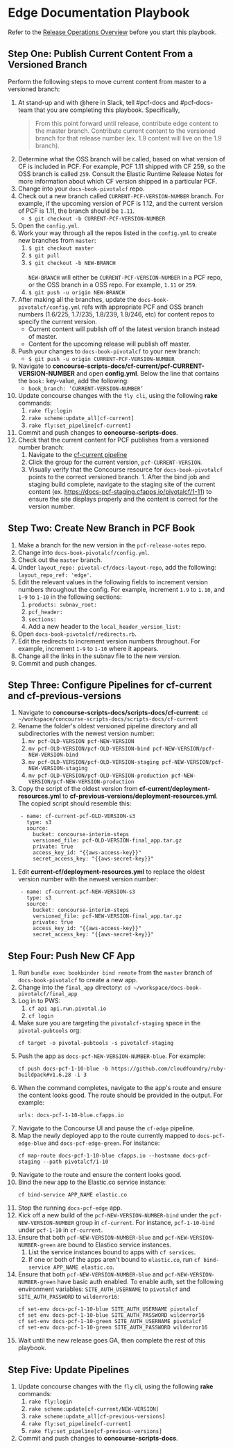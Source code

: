 # Edge Documentation Playbook

Refer to the [Release Operations Overview](https://github.com/pivotal-cf-experimental/docs-utility-scripts/blob/master/docs-ops-docs/release-operations-overview.md) before you start this playbook.

## Step One: Publish Current Content From a Versioned Branch

Perform the following steps to move current content from master to a versioned branch:

1. At stand-up and with @here in Slack, tell #pcf-docs and #pcf-docs-team that you are completing this playbook. Specifically, 
	>From this point forward until release, contribute edge content to the master branch. Contribute current content to the versioned branch for that release number (ex. 1.9 content will live on the 1.9 branch). 
1. Determine what the OSS branch will be called, based on what version of CF is included in PCF. For example, PCF 1.11 shipped with CF 259, so the OSS branch is called `259`. Consult the Elastic Runtime Release Notes for more information about which CF version shipped in a particular PCF.
1. Change into your `docs-book-pivotalcf` repo.
1. Check out a new branch called `CURRENT-PCF-VERSION-NUMBER` branch. For example, if the upcoming version of PCF is 1.12, and the current version of PCF is 1.11, the branch should be `1.11`.
	* `$ git checkout -b CURRENT-PCF-VERSION-NUMBER`
1. Open the `config.yml`.
1. Work your way through all the repos listed in the `config.yml` to create new branches from `master`:
	1. `$ git checkout master`
	1. `$ git pull`
	1. `$ git checkout -b NEW-BRANCH`
		<br><br>`NEW-BRANCH` will either be `CURRENT-PCF-VERSION-NUMBER` in a PCF repo, or the OSS branch in a OSS repo. For example, `1.11` or `259`.
	1. `$ git push -u origin NEW-BRANCH`
1. After making all the branches, update the `docs-book-pivotalcf/config.yml` refs with appropriate PCF and OSS branch numbers (1.6/225, 1.7/235, 1.8/239, 1.9/246, etc) for content repos to specify the current version.
	* Current content will publish off of the latest version branch instead of master.
	* Content for the upcoming release will publish off master.
1. Push your changes to `docs-book-pivotalcf` to your new branch:
	* `$ git push -u origin CURRENT-PCF-VERSION-NUMBER`
1. Navigate to **concourse-scripts-docs/cf-current/pcf-CURRENT-VERSION-NUMBER** and open **config.yml**. Below the line that contains the `book:` key-value, add the following:
	* `book_branch: ‘CURRENT-VERSION-NUMBER’`
1. Update concourse changes with the `fly cli`, using the following **rake** commands:
	1. `rake fly:login`
	1. `rake scheme:update_all[cf-current]`
	1. `rake fly:set_pipeline[cf-current]`
1. Commit and push changes to **concourse-scripts-docs**.
1. Check that the current content for PCF publishes from a versioned number branch: 
	1. Navigate to the [cf-current pipeline](https://p-concourse.wings.cf-app.com/teams/system-team-docs-docs-1-88aa/pipelines/cf-current)
	1. Click the group for the current version, `pcf-CURRENT-VERSION`.
	1. Visually verify that the Concourse resource for `docs-book-pivotalcf` points to the correct versioned branch.	1. After the bind job and staging build complete, navigate to the staging site of the current content (ex. https://docs-pcf-staging.cfapps.io/pivotalcf/1-11) to ensure the site displays properly and the content is correct for the version number.

## Step Two: Create New Branch in PCF Book

1. Make a branch for the new version in the `pcf-release-notes` repo. 
1. Change into `docs-book-pivotalcf/config.yml`.
1. Check out the `master` branch.
1. Under `layout_repo: pivotal-cf/docs-layout-repo`, add the following: `layout_repo_ref: 'edge'`. 
1. Edit the relevant values in the following fields to increment version numbers throughout the config. For example, increment `1.9` to `1.10`, and `1-9` to `1-10` in the following sections:
	1. `products: subnav_root:`
	1. `pcf_header:` 
	1. `sections: `
	1. Add a new header to the `local_header_version_list:`
1. Open `docs-book-pivotalcf/redirects.rb`. 
1. Edit the redirects to increment version numbers throughout. For example, increment `1-9` to `1-10` where it appears.
1. Change all the links in the subnav file to the new version. 
1. Commit and push changes.

## Step Three: Configure Pipelines for **cf-current** and **cf-previous-versions**

1. Navigate to **concourse-scripts-docs/scripts-docs/cf-current**: `cd ~/workspace/concourse-scripts-docs/scripts-docs/cf-current`
1. Rename the folder's oldest versioned pipeline directory and all subdirectories with the newest version number:
	1. `mv pcf-OLD-VERSION pcf-NEW-VERSION`
	1. `mv pcf-OLD-VERSION/pcf-OLD-VERSION-bind pcf-NEW-VERSION/pcf-NEW-VERSION-bind`
	1. `mv pcf-OLD-VERSION/pcf-OLD-VERSION-staging pcf-NEW-VERSION/pcf-NEW-VERSION-staging`
	1. `mv pcf-OLD-VERSION/pcf-OLD-VERSION-production pcf-NEW-VERSION/pcf-NEW-VERSION-production`
1. Copy the script of the oldest version from **cf-current/deployment-resources.yml** to **cf-previous-versions/deployment-resources.yml**. The copied script should resemble this:
```
	- name: cf-current-pcf-OLD-VERSION-s3
	  type: s3
	  source:
	    bucket: concourse-interim-steps
	    versioned_file: pcf-OLD-VERSION-final_app.tar.gz
	    private: true
	    access_key_id: "{{aws-access-key}}"
	    secret_access_key: "{{aws-secret-key}}"
```
1. Edit **current-cf/deployment-resources.yml** to replace the oldest version number with the newest version number:
```
	- name: cf-current-pcf-NEW-VERSION-s3
	  type: s3
	  source:
	    bucket: concourse-interim-steps
	    versioned_file: pcf-NEW-VERSION-final_app.tar.gz
	    private: true
	    access_key_id: "{{aws-access-key}}"
	    secret_access_key: "{{aws-secret-key}}"
```
## Step Four: Push New CF App
1. Run `bundle exec bookbinder bind remote` from the `master` branch of `docs-book-pivotalcf` to create a new app.
1. Change into the `final_app` directory: `cd ~/workspace/docs-book-pivotalcf/final_app`
1. Log in to PWS:
	1. `cf api api.run.pivotal.io`
	1. `cf login`
1. Make sure you are targeting the `pivotalcf-staging` space in the `pivotal-pubtools` org:
	```
	cf target -o pivotal-pubtools -s pivotalcf-staging
	```
1. Push the app as `docs-pcf-NEW-VERSION-NUMBER-blue`. For example:
	```
	cf push docs-pcf-1-10-blue -b https://github.com/cloudfoundry/ruby-buildpack#v1.6.28 -i 3
	```
1. When the command completes, navigate to the app's route and ensure the content looks good. The route should be provided in the output. For example:
	```
	urls: docs-pcf-1-10-blue.cfapps.io
	```
1. Navigate to the Concourse UI and pause the `cf-edge` pipeline.
1. Map the newly deployed app to the route currently mapped to `docs-pcf-edge-blue` and `docs-pcf-edge-green`. For instance:
	```
	cf map-route docs-pcf-1-10-blue cfapps.io --hostname docs-pcf-staging --path pivotalcf/1-10
	```
1. Navigate to the route and ensure the content looks good.
1. Bind the new app to the Elastic.co service instance:
	```
	cf bind-service APP_NAME elastic.co
	```
1. Stop the running `docs-pcf-edge` app.
1. Kick off a new build of the `pcf-NEW-VERSION-NUMBER-bind` under the `pcf-NEW-VERSION-NUMBER` group in `cf-current`. For instance, `pcf-1-10-bind` under `pcf-1-10` in `cf-current`.
1. Ensure that both `pcf-NEW-VERSION-NUMBER-blue` and `pcf-NEW-VERSION-NUMBER-green` are bound to Elastico service instances. 
	1. List the service instances bound to apps with `cf services`.
	1. If one or both of the apps aren't bound to `elastic.co`, run `cf bind-service APP_NAME elastic.co`.
1. Ensure that both `pcf-NEW-VERSION-NUMBER-blue` and `pcf-NEW-VERSION-NUMBER-green` have basic auth enabled. To enable auth, set the following environment variables: `SITE_AUTH_USERNAME` to `pivotalcf` and `SITE_AUTH_PASSWORD` to `wilderror16`:
	```
	cf set-env docs-pcf-1-10-blue SITE_AUTH_USERNAME pivotalcf
	cf set env docs-pcf-1-10-blue SITE_AUTH_PASSWORD wilderror16
	cf set-env docs-pcf-1-10-green SITE_AUTH_USERNAME pivotalcf
	cf set-env docs-pcf-1-10-green SITE_AUTH_PASSWORD wilderror16
	```
1. Wait until the new release goes GA, then complete the rest of this playbook.


## Step Five: Update Pipelines
1. Update concourse changes with the `fly` cli, using the following **rake** commands:
	1. `rake fly:login`
	1. `rake scheme:update[cf-current/NEW-VERSION]`
	1. `rake scheme:update_all[cf-previous-versions]`
	1. `rake fly:set_pipeline[cf-current]`
	1. `rake fly:set_pipeline[cf-previous-versions]`
1. Commit and push changes to **concourse-scripts-docs**.
